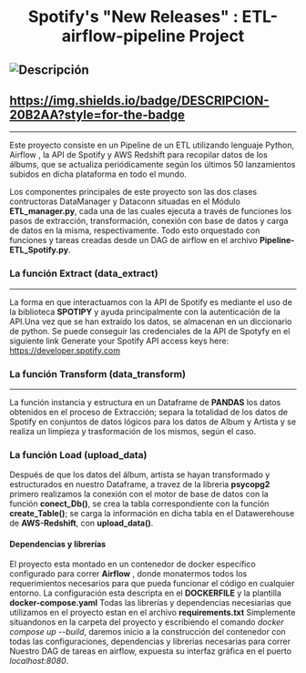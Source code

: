 # <h1 align="center"> Spotify's "New Releases" : ETL-airflow-pipeline Project </h1>

## ![Descripción](https://img.shields.io/badge/Descriptción-8A2BE2)
## https://img.shields.io/badge/DESCRIPCION-20B2AA?style=for-the-badge ##

-------------------
Este proyecto consiste en un Pipeline de un ETL utilizando lenguaje Python, Airflow , la API de Spotify y AWS Redshift para recopilar datos de los álbums, que se actualiza periódicamente según los últimos 50 lanzamientos subidos en dicha plataforma en todo el mundo.

Los componentes principales de este proyecto son las dos clases contructoras DataManager y Dataconn situadas en el Módulo __ETL_manager.py__, cada una de las cuales ejecuta a través de funciones los pasos de extracción, transformación, conexión con base de datos y carga de datos en la misma, respectivamente. 
Todo esto orquestado con funciones y tareas creadas desde un DAG de airflow en el archivo __Pipeline-ETL_Spotify.py__.


### La función Extract (data_extract)
------------------------------
La forma en que interactuamos con la API de Spotify es mediante el uso de la biblioteca __SPOTIPY__ y ayuda principalmente con la autenticación de la API.Una vez que se han extraído los datos, se almacenan en un diccionario de python.
Se puede conseguir las credenciales de la API de Spotyfy en el siguiente link
Generate your Spotify API access keys here: https://developer.spotify.com

### La función Transform (data_transform)
--------------------------------
La función instancia y estructura en un Dataframe de __PANDAS__ los datos obtenidos en el proceso de Extracción; separa la totalidad de los datos de Spotify en conjuntos de datos lógicos para los datos de Album y Artista y se realiza un limpieza y trasformación de los mismos, según el caso.

### La función Load  (upload_data)
Después de que los datos del álbum, artista se hayan transformado y estructurados en nuestro Dataframe, a travez de la libreria __psycopg2__ primero realizamos la conexión con el motor de base de datos con la función __conect_Db()__, se crea la tabla correspondiente con la función __create_Table()__; se carga la información en dicha tabla en el Datawerehouse de __AWS-Redshift__, con __upload_data()__.

#### Dependencias y librerías 
El proyecto esta montado en un contenedor de docker específico configurado para correr __Airflow__ , donde monatermos todos los 
requerimientos necesarios para que pueda funcionar el código en cualquier entorno.
La configuración esta descripta en el __DOCKERFILE__ y la plantilla __docker-compose.yaml__
Todas las librerías y dependencias necesiarias que utilizamos en el proyecto estan en el archivo __requirements.txt__
Simplemente situandonos en la carpeta del proyecto y escribiendo el comando *docker compose up --build*, daremos inicio a la construcción del contenedor con todas las configuraciones, dependencias y librerias necesarias para correr Nuestro DAG de tareas en airflow, expuesta su interfaz gráfica en el puerto *localhost:8080*.

